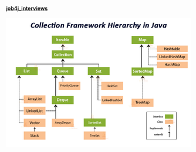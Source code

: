 #### [job4j_interviews](https://github.com/shaporen/job4j_interviews/blob/main/README.md)
![img](https://github.com/shaporen/job4j_interviews/blob/main/resources/collections_hierarchy.jpg)
